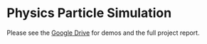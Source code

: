 # Physics Particle Simulation

Please see the [Google Drive](https://drive.google.com/drive/folders/1mewgGVGMHX4CkTNWHkxYqZ7oUHJ_z15O?usp=sharing) for demos and the full project report.
